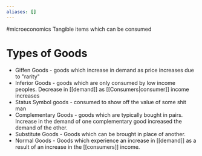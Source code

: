 ```yaml
---
aliases: []
---
```

#microeconomics 
Tangible items which can be consumed

# Types of Goods
* Giffen Goods - goods which increase in demand as price increases due to "rarity"
* Inferior Goods - goods which are only consumed by low income peoples. Decrease in [[demand]] as [[Consumers|consumer]] income increases
* Status Symbol goods - consumed to show off the value of some shit man
* Complementary Goods - goods which are typically bought in pairs. Increase in the demand of one complementary good increased the demand of the other.
* Substitute Goods - Goods which can be brought in place of another.
* Normal Goods - Goods which experience an increase in [[demand]] as a result of an increase in the [[consumers]] income.